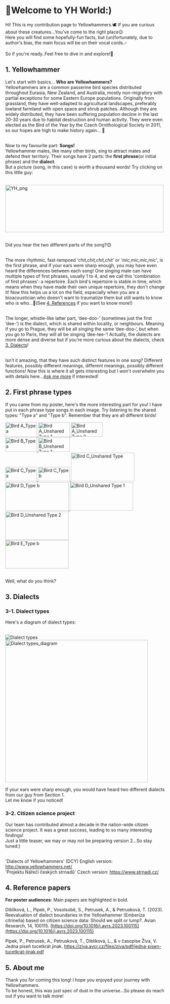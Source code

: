 # 👋Welcome to YH World:)

Hi! This is my contribution page to Yellowhammers.🕊
If you are curious about these creatures...You've come to the right place😉 <br>
Here you will find some hopefully-fun facts, but (un)fortunately, due to author's bias, the main focus will be on their vocal cords.🎶  <br><br>
So if you're ready..Feel free to dive in and explore!💫 


## 1. Yellowhammer

Let's start with basics... **Who are Yellowhammers?** <br>
Yellowhammers are a common passerine bird species distributed throughout Eurasia, New Zealand, and Australia, mostly non-migratory with partial exceptions for some Eastern Europe populations. Originally from grassland, they have well-adapted to agricultural landscapes, preferably lowland farmland with open space and shrub patches. Although they are widely distributed, they have been suffering population decline in the last 20-30 years due to habitat destruction and human activity. They were even elected as the Bird of the Year by the Czech Ornithological Society in 2011, so our hopes are high to make history again... 👀 <br><br>

Now to my favourite part: **Songs!** <br>
Yellowhammer males, like many other birds, sing to attract mates and defend their territory.
Their songs have 2 parts: the **first phrase**(or initial phrase) and the **dialect**. <br>
But a picture (song, in this case) is worth a thousand words! Try clicking on this little guy: <br><br>

<a href="https://github.com/user-attachments/assets/ecd974bd-e31a-4a7b-89ff-c91550f0ec58" target="_blank">
  <img src="https://github.com/user-attachments/assets/336fdefb-c983-4f7c-9a64-f0194286f23e" alt="YH_png" style="width:500px;height:150px;"/>
</a><br><br>

Did you hear the two different parts of the song?😊<br><br>


The more rhythmic, fast-tempoed *‘chit,chit,chit,chit’* or _‘mic,mic,mic,mic’_, is the first phrase, and if your ears were sharp enough, you may have even heard the differences between each song! One singing male can have multiple types of first phrases, usually 1 to 4, and we call this 'combination of first phrases': a repertoire. Each bird's repertoire is stable in time, which means when they have made their own unique repertoire, they don't change it! Now this helps us a lot on the field, especially when you are a bioacoustician who doesn't want to traumatize them but still wants to know who is who...🤭(See [4. References](#4-References) if you want to know more!) <br><br>


The longer, whistle-like latter part, ‘dee-doo-’ (sometimes just the first ‘dee-’) is the dialect, which is shared within locality, or neighbours. Meaning if you go to Prague, they will be all singing the same ‘dee-doo-‘, but when you go to Paris, they will all be singing ‘dee-tee-‘! Actually, the dialects are more dense and diverse but if you’re more curious about the dialects, check [3. Dialects](#3-Dialects)! <br><br>


Isn’t it amazing, that they have such distinct features in one song? Different features, possibly different meanings, different meanings, possibly different functions! Now this is where it all gets interesting but I won't overwhelm you with details here...[Ask me more](#5-About-me) if interested!

## 2. First phrase types
If you came from my poster, here's the more interesting part for you!
I have put in each phrase type songs in each image. Try listening to the shared types: "Type a" and "Type b".
Remember that they are all different birds!<br>

<a href="https://github.com/user-attachments/assets/57d3a07f-bb01-4798-b43a-4cc6d293386e" target="_blank">
  <img src="https://github.com/user-attachments/assets/6992a425-0b1c-4c0e-b98a-aad3de948999" alt="Bird A_Type a" style="width:100px;height:45px;"/>
</a>

<a href="https://github.com/user-attachments/assets/0b7711f4-8ded-47a3-8d2e-9601bb478cc2" target="_blank">
  <img src="https://github.com/user-attachments/assets/a4913316-11e3-4e97-912f-b5ea9baf1491" alt="Bird A_Unshared Type 1" style="width:100px;height:45px;"/>
</a>

<a href="https://github.com/user-attachments/assets/b0bac965-a93a-4d15-8a61-199fd2793441" target="_blank">
  <img src="https://github.com/user-attachments/assets/41fe2ae6-1c31-445e-90f4-266ec75de349" alt="Bird A_Unshared Type 2" style="width:100px;height:45px;"/>
</a><br>

<a href="https://github.com/user-attachments/assets/01c3f3f4-c8cb-4a40-9005-bda2e0a980d7" target="_blank">
  <img src="https://github.com/user-attachments/assets/066b10e0-04bb-47ac-8e34-3a534d40633d" alt="Bird B_Type a" style="width:100px;height:45px;"/>
</a>

<a href="https://github.com/user-attachments/assets/4ecc6f56-af05-45c5-8412-97e1ff134fb8" target="_blank">
  <img src="https://github.com/user-attachments/assets/1b4722f8-2460-408d-bf54-7c2ed58f9d3f" alt="Bird B_Unshared Type 1" style="width:100px;height:45px;"/>
</a><br>

<a href="https://github.com/user-attachments/assets/1ea86312-b69c-4fde-82ea-0d20708a38c7" target="_blank">
  <img src="https://github.com/user-attachments/assets/d348f2a8-02bc-4c45-9aae-4ab2142f9448" alt="Bird C_Type a" style="width:100px;height:45px;"/>
</a>

<a href="https://github.com/user-attachments/assets/452eb1f5-843c-4ed6-8c6c-fbf72ab6afbc" target="_blank">
  <img src="https://github.com/user-attachments/assets/7cf1db59-81b2-437b-9cd0-a12ffa79e8ad" alt="Bird C_Type b" style="width:100px;height:45px;"/>
</a>

<a href="https://github.com/user-attachments/assets/6f7573fc-db84-42bf-9483-baebf1983418" target="_blank">
  <img src="https://github.com/user-attachments/assets/1985df8f-7bad-41ce-83fb-52852da9d69c" alt="Bird C_Unshared Type" style="width:200px;height:90px;"/>
</a><br>

<a href="https://github.com/user-attachments/assets/ebe6d418-66e5-4a79-aee3-6447cd6ac10c" target="_blank">
  <img src="https://github.com/user-attachments/assets/de79b1c5-142a-42be-a2a8-60007bde373f" alt="Bird D_Type b" style="width:200px;height:90px;"/>
</a>

<a href="https://github.com/user-attachments/assets/2670c0cb-d738-4784-9747-d8a54275dfc8" target="_blank">
  <img src="https://github.com/user-attachments/assets/cc3b18db-b66f-4de6-a654-b12789a1ec13" alt="Bird D_Unshared Type 1" style="width:200px;height:90px;"/>
</a>

<a href="https://github.com/user-attachments/assets/d9ec5d43-c3f3-4895-97f3-f726fd20dc89" target="_blank">
  <img src="https://github.com/user-attachments/assets/74ab125f-e544-47cf-ae0b-60fde5a17a32" alt="Bird D_Unshared Type 2" style="width:200px;height:90px;"/>
</a><br>

<a href="https://github.com/user-attachments/assets/ed46d3ab-f0fb-469a-b3e0-116e5e9fb78c" target="_blank">
  <img src="https://github.com/user-attachments/assets/e3d51d09-c0f9-4b2f-9707-d4cb17986e1f" alt="Bird E_Type b" style="width:200px;height:90px;"/>
</a><br><br>

Well, what do you think?

## 3. Dialects
### 3-1. Dialect types
Here's a diagram of dialect types:<br><br>

![Dialect types](https://github.com/user-attachments/assets/f717aea8-c801-4c55-ba3f-22f4958e39a7)
<img width="450" alt="Dialect types_diagram" src="https://github.com/user-attachments/assets/120c0d98-e39e-45e0-9797-b59b174e3c01">

If your ears were sharp enough, you would have heard two different dialects from our guy from Section 1. <br>
Let me know if you noticed!

### 3-2. Citizen science project
Our team has contributed almost a decade in the nation-wide citizen science project. It was a great success, leading to so many interesting findings! <br>
Just a little teaser, we may or may not be preparing version 2...So stay tuned:)<br><br>

'Dialects of Yellowhammers' (DCY) English version: http://www.yellowhammers.net/<br>
'Projektu Nářečí českých strnadů' Czech version: https://www.strnadi.cz/

## 4. Reference papers
**For poster audiences**: Main papers are highlighted in bold. <br>

   Diblíková, L., Pipek, P., Vosolsobě, S., Petrusek, A., & Petrusková, T. (2023). Reevaluation of dialect boundaries in the Yellowhammer (Emberiza citrinella) based on citizen science data: Should we split or lump?. Avian Research, 14, 100115.
   [https://doi.org/10.1016/j.avrs.2023.100115](https://doi.org/10.1016/j.avrs.2023.100115)

Pipek, P., Petrusek, A., Petrusková, T., Diblíková, L., & v časopise Živa, V. Jedna píseň tucetkrát jinak.
   https://ziva.avcr.cz/files/ziva/pdf/jedna-pisen-tucetkrat-jinak.pdf


## 5. About me
Thank you for coming this long! I hope you enjoyed your journey with Yellowhammers.  
To be honest, this was just spec of dust in the universe...So please do reach out if you want to talk more!  
